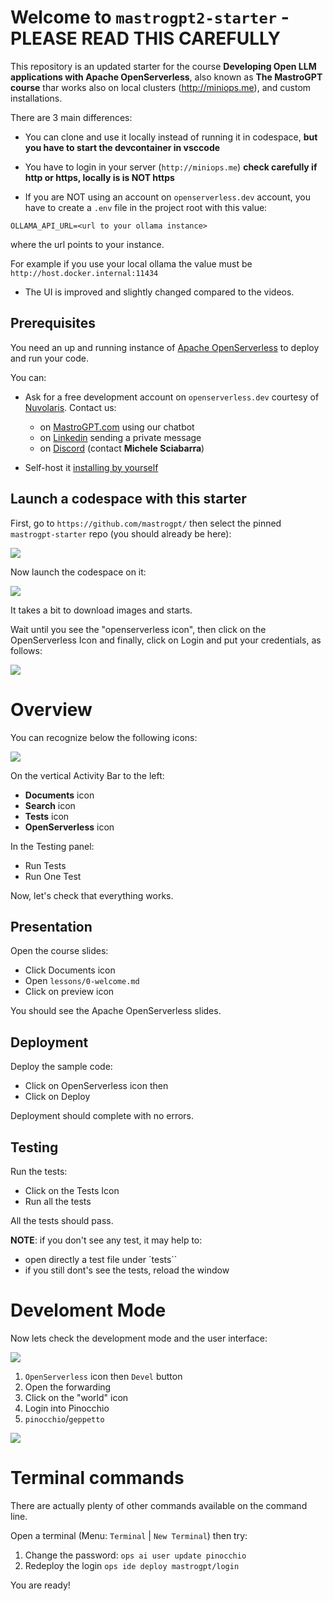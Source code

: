 # Welcome to `mastrogpt2-starter` - PLEASE READ THIS CAREFULLY

This repository is  an updated starter for the course **Developing Open LLM applications with Apache OpenServerless**, also known as **The MastroGPT course** thar works also on local clusters (http://miniops.me), and custom installations.

There are 3 main differences:

- You can clone and use it locally instead of running it in codespace, **but you have to start the devcontainer in vsccode**

- You have to login in your server (`http://miniops.me`) **check carefully  if http or https, locally is is NOT https**

- If you are NOT using an account on `openserverless.dev` account, you have to create a `.env` file in the project root with this value:

```
OLLAMA_API_URL=<url to your ollama instance>
```

where the url points to your instance.

For example if you use your local ollama the value must be `http://host.docker.internal:11434`

- The UI is improved and slightly changed compared to the videos.

## Prerequisites

You need an up and running instance of [Apache OpenServerless](https://openserverless.apache.org) to deploy and run your code. 

You can:
-  Ask for a free development account on `openserverless.dev` courtesy of [Nuvolaris](http://nuvolaris.io). Contact us:
   - on [MastroGPT.com](https://mastrogpt.nuvolaris.dev) using our chatbot
   - on [Linkedin](https://linkedin.com/in/msciab) sending a private message 
   - on [Discord](https://bit.ly/openserverless-discord) (contact **Michele Sciabarra**)
  
- Self-host it [installing by yourself](https://openserverless.apache.org/docs/installation/)

## Launch a codespace with this starter

First, go to `https://github.com/mastrogpt/` then select the pinned `mastrogpt-starter` repo (you should already be here):

![](lessons/assets/starter.png)

Now launch the codespace on it:

![](lessons/assets/codespaces.png)

It takes a bit to download images and starts.

Wait until you see the "openserverless icon", then click on the  OpenServerless Icon and finally, click on Login and put your credentials, as follows:

![](lessons/assets/environment.png)


# Overview

You can recognize below the following icons:

![](lessons/assets/icons.png)

On the vertical Activity Bar to the left:

- **Documents** icon
- **Search** icon
- **Tests** icon
- **OpenServerless** icon

In the Testing panel:
- Run Tests
- Run One Test

Now, let's check that everything works.

## Presentation

Open the course slides:

- Click Documents icon
- Open `lessons/0-welcome.md`
- Click on preview icon

You should see the Apache OpenServerless slides.

## Deployment

Deploy the sample code:

- Click on OpenServerless icon then
- Click on Deploy

Deployment should complete with no errors.

## Testing

Run the tests:

- Click on the Tests Icon 
- Run all the tests

All the tests should pass.

**NOTE**: if you don't see any test, it may help to:

- open directly a test file under `tests``
- if you still dont's see the tests, reload the window

# Develoment Mode

Now lets check the development mode and the user interface:

![](lessons/assets/devmode.png)

1. `OpenServerless` icon then `Devel` button
1. Open the forwarding
1. Click on the "world" icon
1. Login into Pinocchio
1.  `pinocchio`/`geppetto`

![](lessons/assets/pinocchio.png)

# Terminal commands

There are actually plenty of other commands available on the command line.

Open a terminal (Menu: `Terminal` | `New Terminal`) then try:

1. Change the password: `ops ai user update pinocchio`
1. Redeploy the login `ops ide deploy mastrogpt/login`

You are ready!





